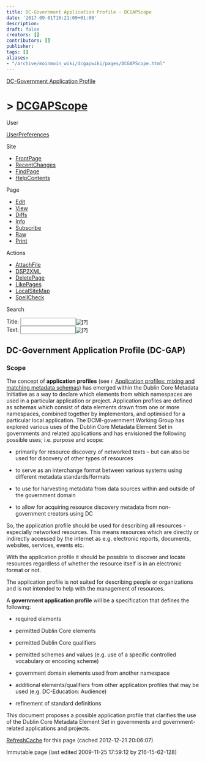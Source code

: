 ```yaml
---
title: DC-Government Application Profile - DCGAPScope
date: '2017-09-01T16:21:09+01:00'
description: 
draft: false
creators: []
contributors: []
publisher: 
tags: []
aliases:
- "/archive/moinmoin_wiki/dcgapwiki/pages/DCGAPScope.html"
---
```


 [DC-Government Application Profile](http://dublincore.org/dcgapwiki/FrontPage)

# > [DCGAPScope](http://dublincore.org/dcgapwiki/DCGAPScope?action=fullsearch&value=DCGAPScope&literal=1&case=1&context=40 "Click here to do a full-text search for this title")

User

 [UserPreferences](http://dublincore.org/dcgapwiki/UserPreferences)

Site

- [FrontPage](http://dublincore.org/dcgapwiki/FrontPage)
- [RecentChanges](http://dublincore.org/dcgapwiki/RecentChanges)
- [FindPage](http://dublincore.org/dcgapwiki/FindPage)
- [HelpContents](http://dublincore.org/dcgapwiki/HelpContents)

Page

- [Edit](http://dublincore.org/dcgapwiki/DCGAPScope?action=edit "Edit")
- [View](http://dublincore.org/dcgapwiki/DCGAPScope "View")
- [Diffs](http://dublincore.org/dcgapwiki/DCGAPScope?action=diff "Diffs")
- [Info](http://dublincore.org/dcgapwiki/DCGAPScope?action=info "Info")
- [Subscribe](http://dublincore.org/dcgapwiki/DCGAPScope?action=subscribe "Subscribe")
- [Raw](http://dublincore.org/dcgapwiki/DCGAPScope?action=raw "Raw")
- [Print](http://dublincore.org/dcgapwiki/DCGAPScope?action=print "Print")

Actions

- [AttachFile](http://dublincore.org/dcgapwiki/DCGAPScope?action=AttachFile)
- [DSP2XML](http://dublincore.org/dcgapwiki/DCGAPScope?action=DSP2XML)
- [DeletePage](http://dublincore.org/dcgapwiki/DCGAPScope?action=DeletePage)
- [LikePages](http://dublincore.org/dcgapwiki/DCGAPScope?action=LikePages)
- [LocalSiteMap](http://dublincore.org/dcgapwiki/DCGAPScope?action=LocalSiteMap)
- [SpellCheck](http://dublincore.org/dcgapwiki/DCGAPScope?action=SpellCheck)

Search

<form method="POST" action="/dcgapwiki/DCGAPScope">
<p>
<input name="action" value="inlinesearch" type="hidden">
<input name="context" value="40" type="hidden">
Title: <input name="text_title" size="15" maxlength="50" type="text"><input src="DCGAPScope_files/moin-search.png" name="button_title" alt="[?]" type="image"><br>Text: <input name="text_full" size="15" maxlength="50" type="text"><input src="DCGAPScope_files/moin-search.png" name="button_full" alt="[?]" type="image">
</p>
</form>

## DC-Government Application Profile (DC-GAP)

### Scope
The concept of **application profiles** (see [<img src="DCGAPScope_files/moin-www.png" alt="[WWW]" height="11" width="11">Application profiles: mixing and matching metadata schemas](http://www.ariadne.ac.uk/issue25/app-profiles/)) has emerged within the Dublin Core Metadata Initiative as a way to declare which elements from which namespaces are used in a particular application or project. Application profiles are defined as schemas which consist of data elements drawn from one or more namespaces, combined together by implementors, and optimised for a particular local application. The DCMI-government Working Group has explored various uses of the Dublin Core Metadata Element Set in governments and related applications and has envisioned the following possible uses; i.e. purpose and scope: 
- primarily for resource discovery of networked texts – but can also be used for discovery of other types of resources

- to serve as an interchange format between various systems using different metadata standards/formats

- to use for harvesting metadata from data sources within and outside of the government domain

- to allow for acquiring resource discovery metadata from non-government creators using DC

So, the application profile should be used for describing all resources - especially networked resources. This means resources which are directly or indirectly accessed by the internet as e.g. electronic reports, documents, websites, services, events etc.

With the application profile it should be possible to discover and locate resources regardless of whether the resource itself is in an electronic format or not.

The application profile is not suited for describing people or organizations and is not intended to help with the management of resources.

A **government application profile** will be a specification that defines the following:

- required elements

- permitted Dublin Core elements

- permitted Dublin Core qualifiers

- permitted schemes and values (e.g. use of a specific controlled vocabulary or encoding scheme)

- government domain elements used from another namespace

- additional elements/qualifiers from other application profiles that may be used (e.g. DC-Education: Audience)

- refinement of standard definitions

This document proposes a possible application profile that clarifies the use of the Dublin Core Metadata Element Set in governments and government-related applications and projects.

 [RefreshCache](http://dublincore.org/dcgapwiki/DCGAPScope?action=refresh&arena=Page.py&key=DCGAPScope.text_html) for this page (cached 2012-12-21 20:06:07)  

Immutable page (last edited 2009-11-25 17:59:12 by 216-15-62-128)

